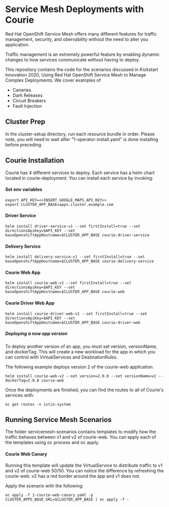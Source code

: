 # Service Mesh Deployments with Courie
Red Hat OpenShift Service Mesh offers many different features for traffic management, security, and obervability without the need to alter you application.

Traffic management is an extremely powerful feature by enabling dynamic changes to how services communicate without having to deploy. 

This repository contains the code for the scenarios discussed in Kickstart Innovation 2020, Using Red Hat OpenShift Service Mesh to Manage Complex Deployments. We cover examples of

 - Canaries
 - Dark Releases
 - Circuit Breakers
 - Fault Injection

## Cluster Prep
In the cluster-setup directory, run each resource bundle in order. Please note, you will need to wait after "1-operator-install.yaml" is done installing before preceding. 

## Courie Installation
Courie has 4 different services to deploy. Each service has a helm chart located in courie-deployment. You can install each service by invoking:

#### Set env variables
```
export API_KEY=<<INSERT_GOOGLE_MAPS_API_KEY>>
export CLUSTER_APP_BASE=apps.cluster.example.com
```

#### Driver Service
```
helm install driver-service-v1 --set firstInstall=true --set directionsApiKey=$API_KEY --set baseOpenshiftAppHostname=$CLUSTER_APP_BASE courie-driver-service
```

#### Delivery Service
```
helm install delivery-service-v1 --set firstInstall=true --set baseOpenshiftAppHostname=$CLUSTER_APP_BASE courie-delivery-service
```

#### Courie Web App
```
helm install courie-web-v1 --set firstInstall=true --set directionsApiKey=$API_KEY --set baseOpenshiftAppHostname=$CLUSTER_APP_BASE courie-web
```

#### Courie Driver Web App
```
helm install courie-driver-web-v1 --set firstInstall=true --set directionsApiKey=$API_KEY --set baseOpenshiftAppHostname=$CLUSTER_APP_BASE courie-driver-web
```

##### Deploying a new app version
To deploy another version of an app, you must set version, versionName, and dockerTag. This will create a new workload for the app in which you can control with VirtualServices and DestinationRules. 

The following example deploys version 2 of the courie-web application.

```
helm install courie-web-v2 --set version=2.0.0 --set versionName=v2 --dockerTag=2.0.0 courie-web
```

Once the deployments are finished, you can find the routes to all of Courie's services with:

```
oc get routes -n istio-system
```

## Running Service Mesh Scenarios
The folder servicemesh-scenarios contains templates to modify how the traffic behaves between v1 and v2 of courie-web. You can apply each of the templates using oc process and oc apply. 

#### Courie Web Canary
Running this template will update the VirtualService to distribute traffic to v1 and v2 of courie-web 50/50. You can notice the difference by refreshing the courie-web. v2 has a red border around the app and v1 does not.  

Apply the scenario with the following: 
```
oc apply -f 1-courie-web-canary.yaml -p CLUSTER_APPS_BASE_URL=$CLUSTER_APP_BASE | oc apply -f -
```
